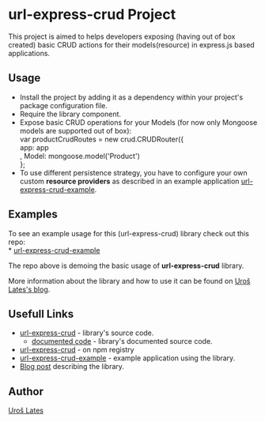 # url-express-crud Project

This project is aimed to helps developers exposing (having out of box created) basic CRUD actions for their models(resource) in express.js based applications.



## Usage

* Install the project by adding it as a dependency within your project's package configuration file.
* Require the library component.
* Expose basic CRUD operations for your Models (for now only Mongoose models are supported out of box):  
		var productCrudRoutes = new crud.CRUDRouter({  
  			app: app  
  			, Model: mongoose.model('Product')  
		};  
* To use different persistence strategy, you have to configure your own custom **resource providers** as described in an example application [url-express-crud-example](https://github.com/uroslates/url-express-crud-example).



## Examples

To see an example usage for this (url-express-crud) library check out this repo:  
	* [url-express-crud-example](https://github.com/uroslates/url-express-crud-example)
	
The repo above is demoing the basic usage of **url-express-crud** library.

More information about the library and how to use it can be found on [Uroš Lates's blog](http://uroslates.wordpress.com/).



## Usefull Links

* [url-express-crud](https://github.com/uroslates/url-express-crud) - library's source code.  
	* [documented code](http://uroslates.github.com/url-express-crud/docs/url-express-crud.html) - library's documented source code.
* [url-express-crud](https://npmjs.org/package/url-express-crud) - on npm registry
* [url-express-crud-example](https://github.com/uroslates/url-express-crud-example) - example application using the library.
* [Blog post](http://uroslates.wordpress.com/2013/01/08/url-express-crud-library/) describing the library.



## Author

[Uroš Lates](http://uroslates.com)